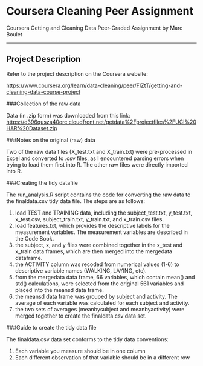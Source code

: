 # Coursera Cleaning Peer Assignment
Coursera Getting and Cleaning Data Peer-Graded Assignment by Marc Boulet

---

## Project Description
Refer to the project description on the Coursera website:

https://www.coursera.org/learn/data-cleaning/peer/FIZtT/getting-and-cleaning-data-course-project

###Collection of the raw data

Data (in .zip form) was downloaded from this link: https://d396qusza40orc.cloudfront.net/getdata%2Fprojectfiles%2FUCI%20HAR%20Dataset.zip

###Notes on the original (raw) data

Two of the raw data files (X_test.txt and X_train.txt) were pre-processed in Excel and converted to .csv files, as I encountered parsing errors when trying to load them first into R. The other raw files were directly imported into R.

###Creating the tidy datafile

The run_analysis.R script contains the code for converting the raw data to the finaldata.csv tidy data file.
The steps are as follows:

1) load TEST and TRAINING data, including the subject_test.txt, y_test.txt, x_test.csv, subject_train.txt, y_train.txt, and x_train.csv files.
2) load features.txt, which provides the descriptive labels for the measurement variables. The measurement variables are described in the Code Book.
3) the subject, x, and y files were combined together in the x_test and x_train data frames, which are then merged into the mergedata dataframe.
4) the ACTIVITY column was recoded from numerical values (1-6) to descriptive variable names (WALKING, LAYING, etc).
5) from the mergedata data frame, 66 variables, which contain mean() and std() calculations, were selected from the original 561 variables and placed into the meansd data frame.
6) the meansd data frame was grouped by subject and activity. The average of each variable was calculated for each subject and activity.
7) the two sets of averages (meanbysubject and meanbyactivity) were merged together to create the finaldata.csv data set.

###Guide to create the tidy data file

The finaldata.csv data set conforms to the tidy data conventions:
1) Each variable you measure should be in one column
2) Each different observation of that variable should be in a different row
